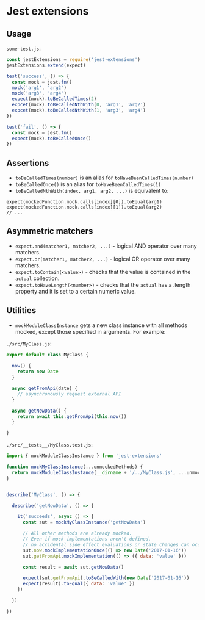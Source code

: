 # Jest extensions

## Usage

`some-test.js`:
```js
const jestExtensions = require('jest-extensions')
jestExtensions.extend(expect)

test('success', () => {
  const mock = jest.fn()
  mock('arg1', 'arg2')
  mock('arg3', 'arg4')
  expect(mock).toBeCalledTimes(2)
  expcet(mock).toBeCalledNthWith(0, 'arg1', 'arg2')
  expcet(mock).toBeCalledNthWith(1, 'arg3', 'arg4')
})

test('fail', () => {
  const mock = jest.fn()
  expect(mock).toBeCalledOnce()
})
```

## Assertions

* `toBeCalledTimes(number)` is an alias for `toHaveBeenCalledTimes(number)`
* `toBeCalledOnce()` is an alias for `toHaveBeenCalledTimes(1)`
* `toBeCalledNthWith(index, arg1, arg2, ...)` is equivalent to:

```
expect(mockedFunction.mock.calls[index][0]).toEqual(arg1)
expect(mockedFunction.mock.calls[index][1]).toEqual(arg2)
// ...
```

## Asymmetric matchers

* `expect.and(matcher1, matcher2, ...)` - logical AND operator over many matchers.
* `expect.or(matcher1, matcher2, ...)` - logical OR operator over many matchers.
* `expect.toContain(<value>)` - checks that the value is contained in the `actual` collection.
* `expect.toHaveLength(<number>)` - checks that the `actual` has a .length property and it is set to a certain numeric value.

## Utilities

* `mockModuleClassInstance` gets a new class instance with all methods mocked, except those specified in arguments. For example:

`./src/MyClass.js`:
```js
export default class MyClass {
  
  now() {
    return new Date
  }

  async getFromApi(date) {
    // asynchronously request external API
  }

  async getNowData() {
    return await this.getFromApi(this.now())
  }

}
```

`./src/__tests__/MyClass.test.js`:
```js
import { mockModuleClassInstance } from 'jest-extensions'

function mockMyClassInstance(...unmockedMethods) {
  return mockModuleClassInstance(__dirname + '/../MyClass.js', ...unmockedMethods)
}


describe('MyClass', () => {

  describe('getNowData', () => {

    it('succeeds', async () => {
      const sut = mockMyClassInstance('getNowData')

      // All other methods are already mocked.
      // Even if mock implementations aren't defined,
      // no accidental side effect evaluations or state changes can occur.
      sut.now.mockImplementationOnce(() => new Date('2017-01-16'))
      sut.getFromApi.mockImplementation(() => ({ data: 'value' }))

      const result = await sut.getNowData()

      expect(sut.getFromApi).toBeCalledWith(new Date('2017-01-16'))
      expect(result).toEqual({ data: 'value' })
    })

  })

})
```
